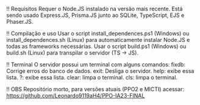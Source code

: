 !! Requisitos
Requer o Node.JS instalado na versão mais recente. Está sendo usado Express.JS, Prisma.JS junto ao SQLite, TypeScript, EJS e Phaser.JS.

!! Compilação e uso
Usar o script install_dependences.ps1 (Windows) ou install_dependences.sh (Linux) para automaticamente instalar Node.JS e todas as frameworks necessárias.
Usar o script build.ps1 (Windows) ou build.sh (Linux) para transpilar o servidor (TS -> JS).

!! Terminal
O servidor possui um terminal com alguns comandos:
fixdb: Corrige erros do banco de dados.
exit: Desliga o servidor.
help: exibe essa lista.
?: exibe essa lista.
clear: limpa o terminal.
cls: limpa o terminal.

!! OBS
Repositório morto, para versões atuais (PPO2 e MICTI) acessar: https://github.com/Leonardo9119aH4/PPO-IA23-FINAL

